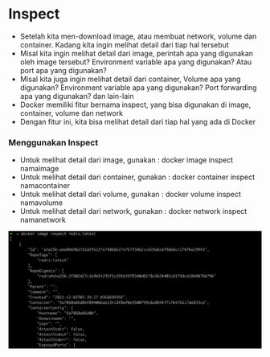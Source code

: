 # Inspect

- Setelah kita men-download image, atau membuat network, volume dan container. Kadang kita ingin melihat detail dari tiap hal tersebut
- Misal kita ingin melihat detail dari image, perintah apa yang digunakan oleh image tersebut? Environment variable apa yang digunakan? Atau port apa yang digunakan? 
- Misal kita juga ingin melihat detail dari container, Volume apa yang digunakan? Environment variable apa yang digunakan? Port forwarding apa yang digunakan? dan lain-lain 
- Docker memiliki fitur bernama inspect, yang bisa digunakan di image, container, volume dan network 
- Dengan fitur ini, kita bisa melihat detail dari tiap hal yang ada di Docker 

### Menggunakan Inspect

- Untuk melihat detail dari image, gunakan : docker image inspect namaimage
- Untuk melihat detail dari container, gunakan : docker container inspect namacontainer 
- Untuk melihat detail dari volume, gunakan : docker volume inspect namavolume 
- Untuk melihat detail dari network, gunakan : docker network inspect namanetwork 

![img_34.png](images/img_34.png)
